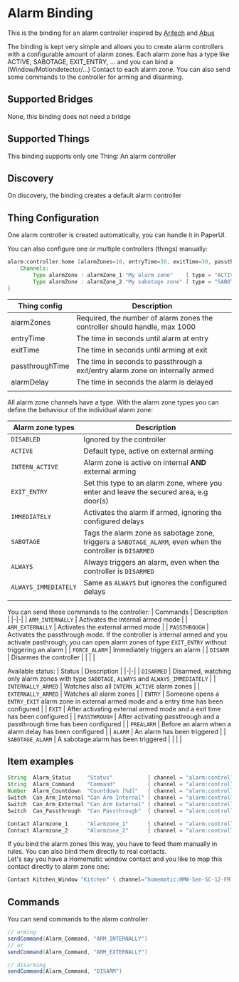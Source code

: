 # Alarm Binding

This is the binding for an alarm controller inspired by [Aritech](https://aritech-security.de) and [Abus](https://www.abus.com)  

The binding is kept very simple and allows you to create alarm controllers with a configurable amount of alarm zones. Each alarm zone has a type like ACTIVE, SABOTAGE, EXIT_ENTRY, ... and you can bind a (Window/Motiondetector/...) Contact to each alarm zone. You can also send some commands to the controller for arming and disarming.

## Supported Bridges

None, this binding does not need a bridge

## Supported Things

This binding supports only one Thing: An alarm controller

## Discovery

On discovery, the binding creates a default alarm controller

## Thing Configuration

One alarm controller is created automatically, you can handle it in PaperUI.  

You can also configure one or multiple controllers (things) manually:

```java
alarm:controller:home [alarmZones=10, entryTime=30, exitTime=30, passthroughTime=30, alarmDelay=30] {
    Channels:
        Type alarmZone : alarmZone_1 "My alarm zone"    [ type = "ACTIVE" ]
        Type alarmZone : alarmZone_2 "My sabotage zone" [ type = "SABOTAGE" ]
}
```

| Thing config | Description |
|-|-|
| alarmZones      | Required, the number of alarm zones the controller should handle, max 1000     |
| entryTime       | The time in seconds until alarm at entry                                       |
| exitTime        | The time in seconds until arming at exit                                       |
| passthroughTime | The time in seconds to passthrough a exit/entry alarm zone on internally armed |
| alarmDelay      | The time in seconds the alarm is delayed                                       |
| | |

All alarm zone channels have a type. With the alarm zone types you can define the behaviour of the individual alarm zone:

| Alarm zone types  | Description |
|-|-|
| ```DISABLED``` | Ignored by the controller |
| ```ACTIVE```   | Default type, active on external arming |
| ```INTERN_ACTIVE``` | Alarm zone is active on internal **AND** external arming |
| ```EXIT_ENTRY``` | Set this type to an alarm zone, where you enter and leave the secured area, e.g door(s) |
| ```IMMEDIATELY``` | Activates the alarm if armed, ignoring the configured delays |
| ```SABOTAGE``` | Tags the alarm zone as sabotage zone, triggers a ```SABOTAGE_ALARM```, even when the controller is ```DISARMED``` |
| ```ALWAYS``` | Always triggers an alarm, even when the controller is ```DISARMED``` |
| ```ALWAYS_IMMEDIATELY``` | Same as ```ALWAYS``` but ignores the configured delays |
| | |


You can send these commands to the controller:
| Commands  | Description |
|-|-|
| ```ARM_INTERNALLY``` | Activates the internal armed mode |
| ```ARM_EXTERNALLY``` | Activates the external armed mode |
| ```PASSTHROUGH``` | Activates the passthrough mode. If the controller is internal armed and you activate pasthrough, you can open alarm zones of type ```EXIT_ENTRY``` without triggering an alarm |
| ```FORCE_ALARM``` | Immediately triggers an alarm |
| ```DISARM``` | Disarmes the controller |
| | |

Available status:
| Status  | Description |
|-|-|
| ```DISARMED``` | Disarmed, watching only alarm zones with type ```SABOTAGE```, ```ALWAYS``` and ```ALWAYS_IMMEDIATELY``` |
| ```INTERNALLY_ARMED``` | Watches also all ```INTERN_ACTIVE``` alarm zones |
| ```EXTERNALLY_ARMED``` | Watches all alarm zones |
| ```ENTRY``` | Someone opens a ```ENTRY_EXIT``` alarm zone in external armed mode and a entry time has been configured |
| ```EXIT``` | After activating external armed mode and a exit time has been configured |
| ```PASSTHROUGH``` | After activating passthrough and a passthrough time has been configured |
| ```PREALARM``` | Before an alarm when a alarm delay has been configured |
| ```ALARM``` | An alarm has been triggered |
| ```SABOTAGE_ALARM``` | A sabotage alarm has been triggered |
| | |


## Item examples
```java
String  Alarm_Status     "Status"           { channel = "alarm:controller:home:status" }
String  Alarm_Command    "Command"          { channel = "alarm:controller:home:command" }
Number  Alarm_Countdown  "Countdown [%d]"   { channel = "alarm:controller:home:countdown" }
Switch  Can_Arm_Internal "Can Arm Internal" { channel = "alarm:controller:home:internalArmingPossible" }
Switch  Can_Arm_External "Can Arm External" { channel = "alarm:controller:home:externalArmingPossible" }
Switch  Can_Passthrough  "Can Passthrough"  { channel = "alarm:controller:home:passthroughPossible" }

Contact Alarmzone_1      "Alarmzone_1"      { channel = "alarm:controller:home:alarmZone_1" }
Contact Alarmzone_2      "Alarmzone_2"      { channel = "alarm:controller:home:alarmZone_2" }
```
If you bind the alarm zones this way, you have to feed them manually in rules. You can also bind them directly to real contacts.  
Let's say you have a Homematic window contact and you like to map this contact directly to alarm zone one:

```java
Contact Kitchen_Window "Kitchen" { channel="homematic:HMW-Sen-SC-12-FM:ccu:KEQ00*****:1#SENSOR, alarm:controller:home:alarmZone_1" }
```

## Commands

You can send commands to the alarm controller
```java
// arming
sendCommand(Alarm_Command, "ARM_INTERNALLY")
// or
sendCommand(Alarm_Command, "ARM_EXTERNALLY")

// disarming
sendCommand(Alarm_Command, "DISARM")
```
